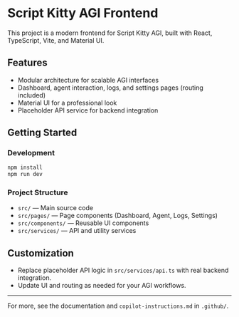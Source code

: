 # Script Kitty AGI Frontend

This project is a modern frontend for Script Kitty AGI, built with React, TypeScript, Vite, and Material UI.

## Features
- Modular architecture for scalable AGI interfaces
- Dashboard, agent interaction, logs, and settings pages (routing included)
- Material UI for a professional look
- Placeholder API service for backend integration

## Getting Started

### Development
```sh
npm install
npm run dev
```

### Project Structure
- `src/` — Main source code
- `src/pages/` — Page components (Dashboard, Agent, Logs, Settings)
- `src/components/` — Reusable UI components
- `src/services/` — API and utility services

## Customization
- Replace placeholder API logic in `src/services/api.ts` with real backend integration.
- Update UI and routing as needed for your AGI workflows.

---

For more, see the documentation and `copilot-instructions.md` in `.github/`.
